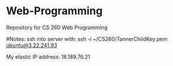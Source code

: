 # Web-Programming

Repository for CS 260 Web Programming


#Notes:
ssh into server with: ssh -i ~/CS260/TannerChildKey.pem ubuntu@3.22.241.93

My elastic IP address: 18.189.76.21
